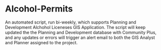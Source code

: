 # Alcohol-Permits

An automated script, run bi-weekly, which supports Planning and Development Alchohol Liceneses GIS Application.
The script will keep updated the the Planning and Development database with Community Plus, and any updates or errors will trigger an alert email to both the GIS Analyst and Planner assigned to the project.
